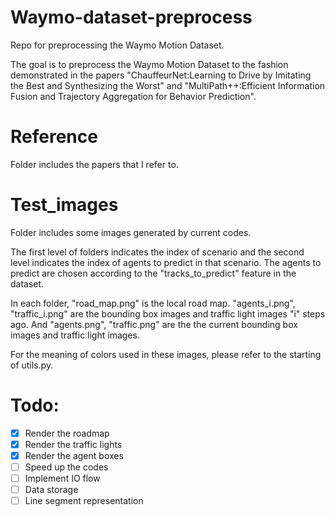 # Waymo-dataset-preprocess
Repo for preprocessing the Waymo Motion Dataset.

The goal is to preprocess the Waymo Motion Dataset to the fashion demonstrated in the papers "ChauffeurNet:Learning to Drive by Imitating the Best and Synthesizing the Worst" and "MultiPath++:Efficient Information Fusion and Trajectory Aggregation for Behavior Prediction".

# Reference
Folder includes the papers that I refer to.

# Test_images
Folder includes some images generated by current codes.

The first level of folders indicates the index of scenario and the second level indicates the index of agents to predict in that scenario. The agents to predict are chosen according to the "tracks_to_predict" feature in the dataset.

In each folder, "road_map.png" is the local road map. "agents_i.png", "traffic_i.png" are the bounding box images and traffic light images "i" steps ago. And "agents.png", "traffic.png" are the the current bounding box images and traffic light images.

For the meaning of colors used in these images, please refer to the starting of utils.py.

# Todo:
- [x] Render the roadmap
- [x] Render the traffic lights
- [x] Render the agent boxes
- [ ] Speed up the codes
- [ ] Implement IO flow
- [ ] Data storage
- [ ] Line segment representation
